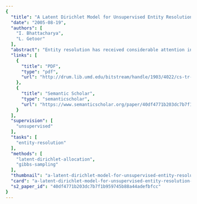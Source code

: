 ```yaml
---
{
  "title": "A Latent Dirichlet Model for Unsupervised Entity Resolution",
  "date": "2005-08-19",
  "authors": [
    "I. Bhattacharya",
    "L. Getoor"
  ],
  "abstract": "Entity resolution has received considerable attention in recent years. Given many references to underlying entities, the goal is to predict which references correspond to the same entity. We show how to extend the Latent Dirichlet Allocation model for this task and propose a probabilistic model for collective entity resolution for relational domains where references are connected to each other. Our approach differs from other recently proposed entity resolution approaches in that it is a) generative, b) does not make pair-wise decisions and c) captures relations between entities through a hidden group variable. We propose a novel sampling algorithm for collective entity resolution which is unsupervised and also takes entity relations into account. Additionally, we do not assume the domain of entities to be known and show how to infer the number of entities from the data. We demonstrate the utility and practicality of our relational entity resolution approach for author resolution in two real-world bibliographic datasets. In addition, we present preliminary results on characterizing conditions under which relational information is useful.",
  "links": [
    {
      "title": "PDF",
      "type": "pdf",
      "url": "http://drum.lib.umd.edu/bitstream/handle/1903/4022/cs-tr-4740.pdf?isAllowed=y&sequence=1"
    },
    {
      "title": "Semantic Scholar",
      "type": "semanticscholar",
      "url": "https://www.semanticscholar.org/paper/40df4771b203dc7b7f1b959745b88a44adefbfcc"
    }
  ],
  "supervision": [
    "unsupervised"
  ],
  "tasks": [
    "entity-resolution"
  ],
  "methods": [
    "latent-dirichlet-allocation",
    "gibbs-sampling"
  ],
  "thumbnail": "a-latent-dirichlet-model-for-unsupervised-entity-resolution-thumb.jpg",
  "card": "a-latent-dirichlet-model-for-unsupervised-entity-resolution-card.jpg",
  "s2_paper_id": "40df4771b203dc7b7f1b959745b88a44adefbfcc"
}
---
```


